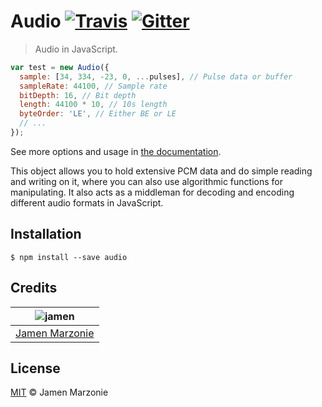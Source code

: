 # Audio [![Travis][travis-icon]][travis] [![Gitter][gitter-icon]][gitter]
> Audio in JavaScript.

```javascript
var test = new Audio({
  sample: [34, 334, -23, 0, ...pulses], // Pulse data or buffer
  sampleRate: 44100, // Sample rate
  bitDepth: 16, // Bit depth
  length: 44100 * 10, // 10s length
  byteOrder: 'LE', // Either BE or LE
  // ...
});
```
See more options and usage in [the documentation](/doc).

This object allows you to hold extensive PCM data and do simple reading and writing on it, where you can also use algorithmic functions for manipulating.  It also acts as a middleman for decoding and encoding different audio formats in JavaScript.

## Installation
```shell
$ npm install --save audio
```

## Credits
| ![jamen][avatar] |
|:---:|
| [Jamen Marzonie][github] |

## License
[MIT](LICENSE) &copy; Jamen Marzonie

[avatar]: https://avatars.githubusercontent.com/u/6251703?v=3&s=125
[github]: https://github.com/jamen
[travis]: https://travis-ci.org/audiojs/audio
[travis-icon]: https://img.shields.io/travis/audiojs/audio.svg
[gitter]: https://gitter.im/audiojs/audio
[gitter-icon]: https://img.shields.io/gitter/room/audiojs/audio.svg
